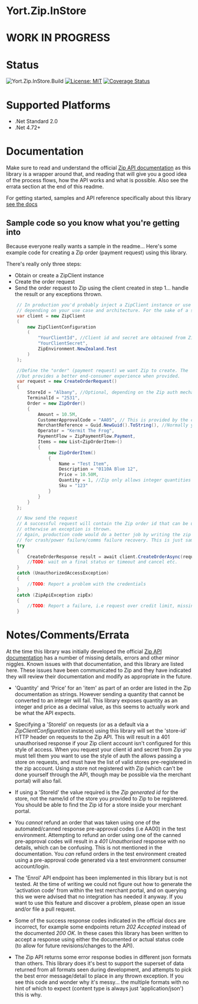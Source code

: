 # Yort.Zip.InStore

# WORK IN PROGRESS

# Status
![Yort.Zip.InStore.Build](https://github.com/Yortw/Yort.Zip.InStore/workflows/Yort.Zip.InStore.Build/badge.svg) [![License: MIT](https://img.shields.io/badge/License-MIT-blue.svg)](https://opensource.org/licenses/MIT) [![Coverage Status](https://coveralls.io/repos/github/Yortw/Yort.Zip.InStore/badge.svg?branch=master)](https://coveralls.io/github/Yortw/Yort.Zip.InStore?branch=master)

# Supported Platforms

* .Net Standard 2.0
* .Net 4.72+

# Documentation

Make sure to read and understand the official [Zip API documentation](https://docs-nz.zip.co/instore-api/api-reference) as this library is a wrapper around that, and reading that 
will give you a good idea of the process flows, how the API works and what is possible. Also see the errata section at the end of this readme.

For getting started, samples and API reference specifically about this library [see the docs](https://yortw.github.io/Yort.Zip.InStore/docs/index.html)

## Sample code so you know what you're getting into

Because everyone really wants a sample in the readme...
Here's some example code for creating a Zip order (payment request) using this library.

There's really only three steps:
* Obtain or create a ZipClient instance
* Create the order request
* Send the order request to Zip using the client created in step 1... handle the result or any exceptions thrown.

```c#
    // In production you'd probably inject a ZipClient instance or use a pre-configured, shared instance, 
    // depending on your use case and architecture. For the sake of a sample, here's what creating one looks like.
    var client = new ZipClient
    (
        new ZipClientConfiguration
        (
            "YourClientId", //Client id and secret are obtained from Zip by applying for access to their API.
            "YourClientSecret",
            ZipEnvironment.NewZealand.Test
        )
    );    

    //Define the "order" (payment request) we want Zip to create. The 'Items' collection is optional
    //but provides a better end-consumer experience when provided.
    var request = new CreateOrderRequest()
    {
        StoreId = "Albany", //Optional, depending on the Zip auth mechanism you registered for
        TerminalId = "2531",
        Order = new ZipOrder()
        {
            Amount = 10.5M,
            CustomerApprovalCode = "AA05", // This is provided by the customer from their app, as text or via scanning QR code
            MerchantReference = Guid.NewGuid().ToString(), //Normally you'd do a better job of storing this and using it for crash recovery, but this is only sample code
            Operator = "Kermit The Frog",
            PaymentFlow = ZipPaymentFlow.Payment,
            Items = new List<ZipOrderItem>()
            {
                new ZipOrderItem()
                {
                    Name = "Test Item",
                    Description = "0110A Blue 12",
                    Price = 10.50M,
                    Quantity = 1, //Zip only allows integer quantities :()
                    Sku = "123"
                }
            }
        }
    };    

    // Now send the request
    // A successful request will contain the Zip order id that can be used to poll for the payment status,
    // otherwise an exception is thrown.
    // Again, production code would do a better job by writing the zip order id to storage so it can be used
    // for crash/power failure/comms failure recovery. This is just sample code.
    try
    {
	    CreateOrderResponse result = await client.CreateOrderAsync(request);
        //TODO: wait on a final status or timeout and cancel etc.
    }
    catch (UnauthorizedAccessException)
    {
        //TODO: Report a problem with the credentials
    }
    catch (ZipApiException zipEx)
    {
        //TODO: Report a failure, i.e request over credit limit, missing required value etc.
    }
```
    
# Notes/Comments/Errata

At the time this library was initially developed the official [Zip API documentation](https://docs-nz.zip.co/instore-api/api-reference) has a number of missing details, errors and other minor niggles. Known issues with that documentation, and this library are listed here. These issues have been communicated to Zip and they have indicated they will review their documentation and modify as appropriate in the future.

* 'Quantity' and 'Price' for an 'item' as part of an order are listed in the Zip documentation as strings. However sending a quantity that cannot be converted to an integer will fail. This library  exposes quantity as an integer and price as a decimal value, as this seems to actually work and be what the API expects. 

* Specifying a 'StoreId' on requests (or as a default via a *ZipClientConfiguration* instance) using this library will set the 'store-id' HTTP header on requests to the Zip API. This will result in a 401 unauthorised response if your Zip client account isn't configured for this style of access. When you request your client id and secret from Zip you must tell them you want to use the style of auth the allows passing a store on requests, and must have the list of valid stores pre-registered in the zip account. Using a store not registered with Zip (which can't be done yourself through the API, though may be possible via the merchant portal) will also fail. 

* If using a 'StoreId' the value required is the *Zip generated id* for the store, not the name/id of the store you provided to Zip to be registered. You should be able to find the Zip id for a store inside your merchant portal.

* You *cannot* refund an order that was taken using one of the automated/canned response pre-approval codes (i.e AA00) in the test environment. Attempting to refund an order using one of the canned pre-approval codes will result in a *401 Unauthorised* response with no details, which can be confusing. This is not mentioned in the documentation. You *can* refund orders in the test environment created using a pre-approval code generated via a test environment consumer account/login.

* The 'Enrol' API endpoint has been implemented in this library but is not tested. At the time of writing we could not figure out how to generate the 'activation code' from within the test merchant portal, and on querying this we were advised that no integration has needed it anyway. If you want to use this feature and discover a problem, please open an issue and/or file a pull request.

* Some of the success response codes indicated in the official docs are incorrect, for example some endpoints return *202 Accepted* instead of the documented *200 OK*. In these cases this library has been written to accept a response using either the documented or actual status code (to allow for future revisions/changes to the API).

* The Zip API returns some error response bodies in different json formats than others. This library does it's best to support the superset of data returned from all formats seen during development, and attempts to pick the best error message/detail to place in any thrown exception. If you see this code and wonder why it's messy... the multiple formats with no hint of which to expect (content type is always just 'application/json') this is why.
